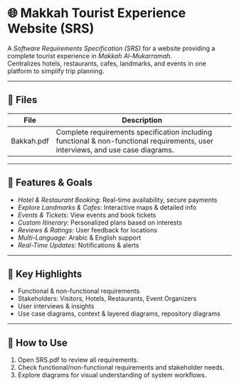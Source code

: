 # 🌐 Makkah Tourist Experience Website (SRS)

A *Software Requirements Specification (SRS)* for a website providing a complete tourist experience in *Makkah Al-Mukarramah*.  
Centralizes hotels, restaurants, cafes, landmarks, and events in one platform to simplify trip planning.  

---

## 🧩 Files
| File | Description |
|------|-------------|
| Bakkah.pdf | Complete requirements specification including functional & non-functional requirements, user interviews, and use case diagrams. |

---

## 🚀 Features & Goals
- *Hotel & Restaurant Booking:* Real-time availability, secure payments  
- *Explore Landmarks & Cafes:* Interactive maps & detailed info  
- *Events & Tickets:* View events and book tickets  
- *Custom Itinerary:* Personalized plans based on interests  
- *Reviews & Ratings:* User feedback for locations  
- *Multi-Language:* Arabic & English support  
- *Real-Time Updates:* Notifications & alerts  

---

## 🧠 Key Highlights
- Functional & non-functional requirements  
- Stakeholders: Visitors, Hotels, Restaurants, Event Organizers  
- User interviews & insights  
- Use case diagrams, context & layered diagrams, repository diagrams  

---

## 📌 How to Use
1. Open SRS.pdf to review all requirements.  
2. Check functional/non-functional requirements and stakeholder needs.  
3. Explore diagrams for visual understanding of system workflows.
